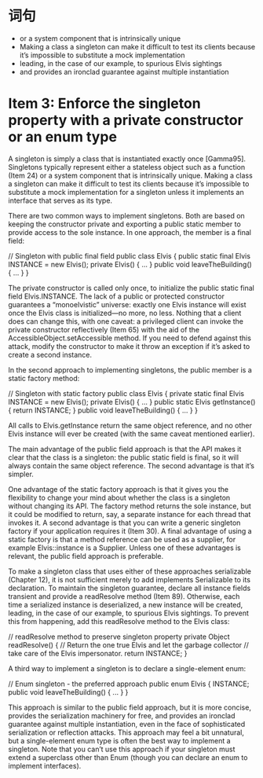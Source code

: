
# 词句

* or a system component that is intrinsically unique
* Making a class a singleton can make it difficult to test its clients because it’s impossible to substitute a mock implementation
* leading, in the case of our example, to spurious Elvis sightings
* and provides an ironclad guarantee against multiple instantiation

# Item 3: Enforce the singleton property with a private constructor or an enum type

A singleton is simply a class that is instantiated exactly once [Gamma95]. Singletons typically represent either a stateless object such as a function (Item 24) or a system component that is intrinsically unique. Making a class a singleton can make it difficult to test its clients because it’s impossible to substitute a mock implementation for a singleton unless it implements an interface that serves as its type.

There are two common ways to implement singletons. Both are based on keeping the constructor private and exporting a public static member to provide access to the sole instance. In one approach, the member is a final field:

   // Singleton with public final field
   public class Elvis {
       public static final Elvis INSTANCE = new Elvis();
       private Elvis() { ... }
       public void leaveTheBuilding() { ... }
   }

The private constructor is called only once, to initialize the public static final field Elvis.INSTANCE. The lack of a public or protected constructor guarantees a “monoelvistic” universe: exactly one Elvis instance will exist once the Elvis class is initialized—no more, no less. Nothing that a client does can change this, with one caveat: a privileged client can invoke the private constructor reflectively (Item 65) with the aid of the AccessibleObject.setAccessible method. If you need to defend against this attack, modify the constructor to make it throw an exception if it’s asked to create a second instance.

In the second approach to implementing singletons, the public member is a static factory method:

// Singleton with static factory
public class Elvis {
private static final Elvis INSTANCE = new Elvis();
private Elvis() { ... }
public static Elvis getInstance() { return INSTANCE; }
public void leaveTheBuilding() { ... }
}

All calls to Elvis.getInstance return the same object reference, and no other Elvis instance will ever be created (with the same caveat mentioned earlier).

The main advantage of the public field approach is that the API makes it clear that the class is a singleton: the public static field is final, so it will always contain the same object reference. The second advantage is that it’s simpler.

One advantage of the static factory approach is that it gives you the flexibility to change your mind about whether the class is a singleton without changing its API. The factory method returns the sole instance, but it could be modified to return, say, a separate instance for each thread that invokes it. A second advantage is that you can write a generic singleton factory if your application requires it (Item 30). A final advantage of using a static factory is that a method reference can be used as a supplier, for example Elvis::instance is a Supplier<Elvis>. Unless one of these advantages is relevant, the public field approach is preferable.

To make a singleton class that uses either of these approaches serializable (Chapter 12), it is not sufficient merely to add implements Serializable to its declaration. To maintain the singleton guarantee, declare all instance fields transient and provide a readResolve method (Item 89). Otherwise, each time a serialized instance is deserialized, a new instance will be created, leading, in the case of our example, to spurious Elvis sightings. To prevent this from happening, add this readResolve method to the Elvis class:

// readResolve method to preserve singleton property
private Object readResolve() {
    // Return the one true Elvis and let the garbage collector
    // take care of the Elvis impersonator.
   return INSTANCE;
}

A third way to implement a singleton is to declare a single-element enum:

   // Enum singleton - the preferred approach
   public enum Elvis {
       INSTANCE;
       public void leaveTheBuilding() { ... }
   }

This approach is similar to the public field approach, but it is more concise, provides the serialization machinery for free, and provides an ironclad guarantee against multiple instantiation, even in the face of sophisticated serialization or reflection attacks. This approach may feel a bit unnatural, but a single-element enum type is often the best way to implement a singleton. Note that you can’t use this approach if your singleton must extend a superclass other than Enum (though you can declare an enum to implement interfaces).
